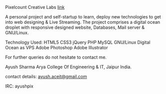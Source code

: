 Pixelcount Creative Labs
[link](https://secret-woodland-38469.herokuapp.com)

A personal project and self-startup to learn, deploy new technologies to get into web designing & Live Streaming. The
project comprises a digital ocean droplet with responsive designed website, Databases, Mail server & GNU/Linux.

Technology Used:
HTML5
CSS3
jQuery
PHP
MySQL
GNU/Linux
Digital Ocean as VPS
Adobe Photoshop
Adobe Illustrator


For further queries do not hesitate to contact me.

Ayush Sharma
Arya College Of Engineering & IT, Jaipur  India.

contact details:
ayush.aceit@gmail.com

IRC:
ayushpix
